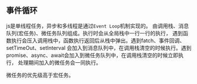 ## 事件循环

js是单线程任务，异步和多线程是通过`Event Loop`机制实现的。
由调用栈、消息队列(宏任务)、微任务队列组成。执行时会从全局栈中一行一行的执行，
遇到函数执行会压入调用栈中，函数执行返回后从栈中弹出。遇到fatch、事件回调、setTimeOut、setInterval
会加入到消息队列中，在调用栈清空的时候执行。遇到promise、async、await会加入到微任务队列中，在调用栈清空的时候立即执行，
处理期间加入的微任务会一同执行。

微任务的优先级高于宏任务。
